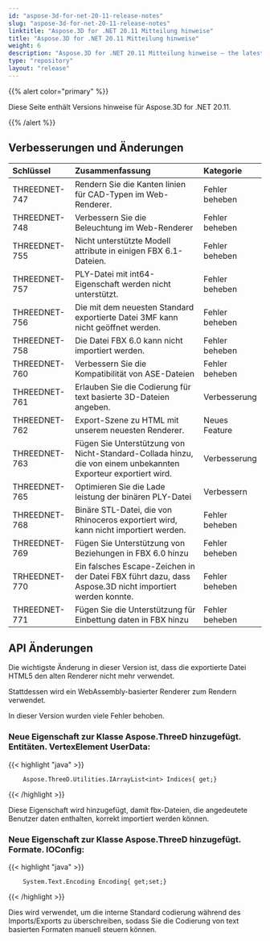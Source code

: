 ```yaml
---
id: "aspose-3d-for-net-20-11-release-notes"
slug: "aspose-3d-for-net-20-11-release-notes"
linktitle: "Aspose.3D for .NET 20.11 Mitteilung hinweise"
title: "Aspose.3D for .NET 20.11 Mitteilung hinweise"
weight: 6
description: "Aspose.3D for .NET 20.11 Mitteilung hinweise – the latest updates and fixes."
type: "repository"
layout: "release"
---
```

{{% alert color="primary" %}}

Diese Seite enthält Versions hinweise für Aspose.3D for .NET 20.11.

{{% /alert %}}
## **Verbesserungen und Änderungen**

|**Schlüssel**|**Zusammenfassung**|**Kategorie**|
|:- |:- |:- |
|THREEDNET-747 |Rendern Sie die Kanten linien für CAD-Typen im Web-Renderer.|Fehler beheben|
|THREEDNET-748 |Verbessern Sie die Beleuchtung im Web-Renderer|Fehler beheben|
|THREEDNET-755 |Nicht unterstützte Modell attribute in einigen FBX 6.1-Dateien.|Fehler beheben|
|THREEDNET-757 |PLY-Datei mit int64-Eigenschaft werden nicht unterstützt.|Fehler beheben|
|THREEDNET-756 |Die mit dem neuesten Standard exportierte Datei 3MF kann nicht geöffnet werden.|Fehler beheben|
|THREEDNET-758 |Die Datei FBX 6.0 kann nicht importiert werden.|Fehler beheben|
|THREEDNET-760 |Verbessern Sie die Kompatibilität von ASE-Dateien|Fehler beheben|
|THREEDNET-761 |Erlauben Sie die Codierung für text basierte 3D-Dateien angeben.|Verbesserung|
|THREEDNET-762 |Export-Szene zu HTML mit unserem neuesten Renderer.|Neues Feature|
|THREEDNET-763 |Fügen Sie Unterstützung von Nicht-Standard-Collada hinzu, die von einem unbekannten Exporteur exportiert wird.|Verbesserung|
|THREEDNET-765 |Optimieren Sie die Lade leistung der binären PLY-Datei|Verbessern|
|THREEDNET-768 |Binäre STL-Datei, die von Rhinoceros exportiert wird, kann nicht importiert werden.|Fehler beheben|
|THREEDNET-769 |Fügen Sie Unterstützung von Beziehungen in FBX 6.0 hinzu|Fehler beheben|
|TRHEEDNET-770 |Ein falsches Escape-Zeichen in der Datei FBX führt dazu, dass Aspose.3D nicht importiert werden konnte.|Fehler beheben|
|THREEDNET-771 |Fügen Sie die Unterstützung für Einbettung daten in FBX hinzu|Fehler beheben|


## API Änderungen ##


Die wichtigste Änderung in dieser Version ist, dass die exportierte Datei HTML5 den alten Renderer nicht mehr verwendet.

Stattdessen wird ein WebAssembly-basierter Renderer zum Rendern verwendet.

In dieser Version wurden viele Fehler behoben.

### Neue Eigenschaft zur Klasse Aspose.ThreeD hinzugefügt. Entitäten. VertexElement UserData:

{{< highlight "java" >}}

        Aspose.ThreeD.Utilities.IArrayList<int> Indices{ get;}

{{< /highlight >}}

Diese Eigenschaft wird hinzugefügt, damit fbx-Dateien, die angedeutete Benutzer daten enthalten, korrekt importiert werden können.


### Neue Eigenschaft zur Klasse Aspose.ThreeD hinzugefügt. Formate. IOConfig:

{{< highlight "java" >}}

        System.Text.Encoding Encoding{ get;set;}

{{< /highlight >}}

Dies wird verwendet, um die interne Standard codierung während des Imports/Exports zu überschreiben, sodass Sie die Codierung von text basierten Formaten manuell steuern können.